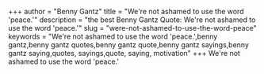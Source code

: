 +++
author = "Benny Gantz"
title = "We're not ashamed to use the word 'peace.'"
description = "the best Benny Gantz Quote: We're not ashamed to use the word 'peace.'"
slug = "were-not-ashamed-to-use-the-word-peace"
keywords = "We're not ashamed to use the word 'peace.',benny gantz,benny gantz quotes,benny gantz quote,benny gantz sayings,benny gantz saying,quotes, sayings,quote, saying, motivation"
+++
We're not ashamed to use the word 'peace.'
